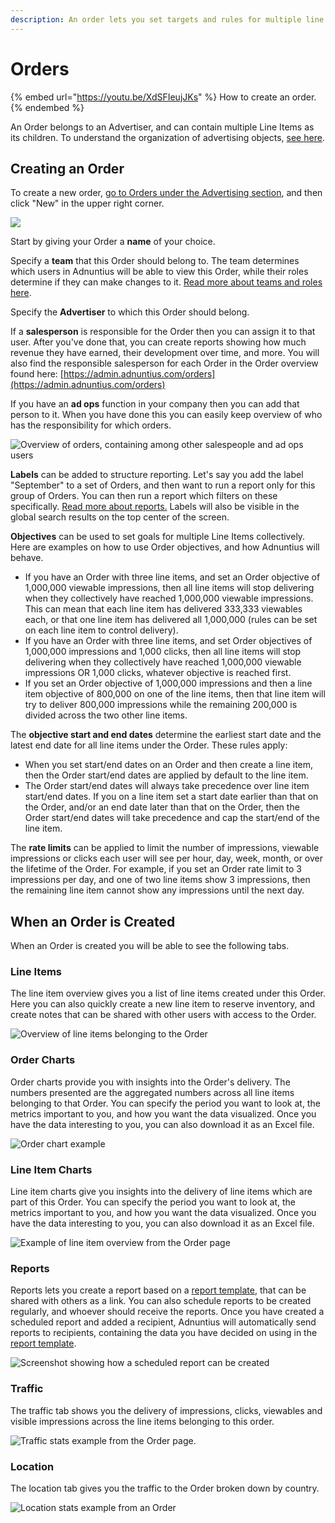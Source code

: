 ```yaml
---
description: An order lets you set targets and rules for multiple line items.
---
```


# Orders

{% embed url="https://youtu.be/XdSFIeujJKs" %}
How to create an order.
{% endembed %}

An Order belongs to an Advertiser, and can contain multiple Line Items as its children. To understand the organization of advertising objects, [see here](./).&#x20;

## Creating an Order

To create a new order, [go to Orders under the Advertising section](https://admin.adnuntius.com/orders), and then click "New" in the upper right corner.

![](<../../../.gitbook/assets/202207 New Order Fields.png>)

Start by giving your Order a **name** of your choice.&#x20;

Specify a **team** that this Order should belong to. The team determines which users in Adnuntius will be able to view this Order, while their roles determine if they can make changes to it. [Read more about teams and roles here](../users/users-teams-and-roles.md).

Specify the **Advertiser** to which this Order should belong.

If a **salesperson** is responsible for the Order then you can assign it to that user. After you've done that, you can create reports showing how much revenue they have earned, their development over time, and more. You will also find the responsible salesperson for each Order in the Order overview found here: [https://admin.adnuntius.com/orders](https://admin.adnuntius.com/orders)

If you have an **ad ops** function in your company then you can add that person to it. When you have done this you can easily keep overview of who has the responsibility for which orders.

![Overview of orders, containing among other salespeople and ad ops users](../../../.gitbook/assets/201811-advertising-order-overview.png)

**Labels** can be added to structure reporting. Let's say you add the label "September" to a set of Orders, and then want to run a report only for this group of Orders. You can then run a report which filters on these specifically. [Read more about reports.](../queries/advertising-queries.md) Labels will also be visible in the global search results on the top center of the screen.

**Objectives** can be used to set goals for multiple Line Items collectively. Here are examples on how to use Order objectives, and how Adnuntius will behave.&#x20;

* If you have an Order with three line items, and set an Order objective of 1,000,000 viewable impressions, then all line items will stop delivering when they collectively have reached 1,000,000 viewable impressions. This can mean that each line item has delivered 333,333 viewables each, or that one line item has delivered all 1,000,000 (rules can be set on each line item to control delivery).&#x20;
* If you have an Order with three line items, and set Order objectives of 1,000,000 impressions and 1,000 clicks, then all line items will stop delivering when they collectively have reached 1,000,000 viewable impressions OR 1,000 clicks, whatever objective is reached first.&#x20;
* If you set an Order objective of 1,000,000 impressions and then a line item objective of 800,000 on one of the line items, then that line item will try to deliver 800,000 impressions while the remaining 200,000 is divided across the two other line items.&#x20;

The **objective start and end dates** determine the earliest start date and the latest end date for all line items under the Order. These rules apply:

* When you set start/end dates on an Order and then create a line item, then the Order start/end dates are applied by default to the line item.&#x20;
* The Order start/end dates will always take precedence over line item start/end dates. If you on a line item set a start date earlier than that on the Order, and/or an end date later than that on the Order, then the Order start/end dates will take precedence and cap the start/end of the line item.&#x20;

The **rate limits** can be applied to limit the number of impressions, viewable impressions or clicks each user will see per hour, day, week, month, or over the lifetime of the Order. For example, if you set an Order rate limit to 3 impressions per day, and one of two line items show 3 impressions, then the remaining line item cannot show any impressions until the next day.&#x20;

## When an Order is Created

When an Order is created you will be able to see the following tabs.

### Line Items

The line item overview gives you a list of line items created under this Order. Here you can also quickly create a new line item to reserve inventory, and create notes that can be shared with other users with access to the Order.

![Overview of line items belonging to the Order](<../../../.gitbook/assets/202207 Line Item Overview from Order.png>)

### **Order Charts**

Order charts provide you with insights into the Order's delivery. The numbers presented are the aggregated numbers across all line items belonging to that Order. You can specify the period you want to look at, the metrics important to you, and how you want the data visualized. Once you have the data interesting to you, you can also download it as an Excel file.

![Order chart example](<../../../.gitbook/assets/202207 Order Chart from Order Page.png>)

### **Line Item Charts**

Line item charts give you insights into the delivery of line items which are part of this Order. You can specify the period you want to look at, the metrics important to you, and how you want the data visualized. Once you have the data interesting to you, you can also download it as an Excel file.

![Example of line item overview from the Order page](<../../../.gitbook/assets/202207 Line Item Overview from Order Page.png>)

### Reports

Reports lets you create a report based on a [report template](../reports/reports-templates-and-schedules.md), that can be shared with others as a link. You can also schedule reports to be created regularly, and whoever should receive the reports. Once you have created a scheduled report and added a recipient, Adnuntius will automatically send reports to recipients, containing the data you have decided on using in the [report template](../reports/reports-templates-and-schedules.md).

![Screenshot showing how a scheduled report can be created](<../../../.gitbook/assets/202207 Scheduled Reports from Order Page.png>)

### Traffic

The traffic tab shows you the delivery of impressions, clicks, viewables and visible impressions across the line items belonging to this order.

![Traffic stats example from the Order page.](<../../../.gitbook/assets/202207 Traffic Stats from Order Page.png>)

### Location

The location tab gives you the traffic to the Order broken down by country.&#x20;

![Location stats example from an Order](<../../../.gitbook/assets/202207 Location Stats from Order Page.png>)

